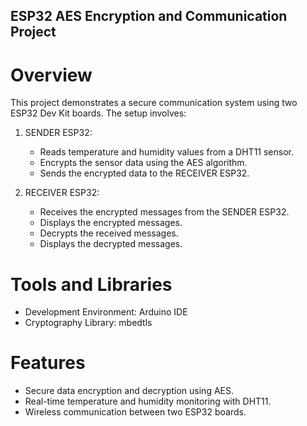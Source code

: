 ## ESP32 AES Encryption and Communication Project

# Overview
This project demonstrates a secure communication system using two ESP32 Dev Kit boards. The setup involves:

1. SENDER ESP32: 
   - Reads temperature and humidity values from a DHT11 sensor.
   - Encrypts the sensor data using the AES algorithm.
   - Sends the encrypted data to the RECEIVER ESP32.

2. RECEIVER ESP32:
   - Receives the encrypted messages from the SENDER ESP32.
   - Displays the encrypted messages.
   - Decrypts the received messages.
   - Displays the decrypted messages.

# Tools and Libraries
- Development Environment: Arduino IDE
- Cryptography Library: mbedtls

# Features
- Secure data encryption and decryption using AES.
- Real-time temperature and humidity monitoring with DHT11.
- Wireless communication between two ESP32 boards.


 
